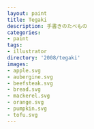 ```yaml
---
layout: paint
title: Tegaki
description: 手書きのたべもの
categories:
- paint
tags:
- illustrator
directory: '2008/tegaki'
images:
- apple.svg
- aubergine.svg
- beefsteak.svg
- bread.svg
- mackerel.svg
- orange.svg
- pumpkin.svg
- tofu.svg
---
```


